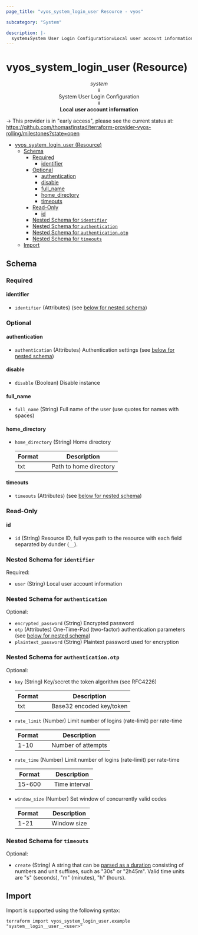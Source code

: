 ```yaml
---
page_title: "vyos_system_login_user Resource - vyos"

subcategory: "System"

description: |-
  system⯯System User Login Configuration⯯Local user account information
---
```


# vyos_system_login_user (Resource)
<center>

*system*  
⯯  
System User Login Configuration  
⯯  
**Local user account information**


</center>

-> This provider is in "early access", please see the current status at: https://github.com/thomasfinstad/terraform-provider-vyos-rolling/milestones?state=open

<!--TOC-->

- [vyos_system_login_user (Resource)](#vyos_system_login_user-resource)
  - [Schema](#schema)
    - [Required](#required)
      - [identifier](#identifier)
    - [Optional](#optional)
      - [authentication](#authentication)
      - [disable](#disable)
      - [full_name](#full_name)
      - [home_directory](#home_directory)
      - [timeouts](#timeouts)
    - [Read-Only](#read-only)
      - [id](#id)
    - [Nested Schema for `identifier`](#nested-schema-for-identifier)
    - [Nested Schema for `authentication`](#nested-schema-for-authentication)
    - [Nested Schema for `authentication.otp`](#nested-schema-for-authenticationotp)
    - [Nested Schema for `timeouts`](#nested-schema-for-timeouts)
  - [Import](#import)

<!--TOC-->

<!-- schema generated by tfplugindocs -->
## Schema

### Required

#### identifier
- `identifier` (Attributes) (see [below for nested schema](#nestedatt--identifier))

### Optional

#### authentication
- `authentication` (Attributes) Authentication settings (see [below for nested schema](#nestedatt--authentication))
#### disable
- `disable` (Boolean) Disable instance
#### full_name
- `full_name` (String) Full name of the user (use quotes for names with spaces)
#### home_directory
- `home_directory` (String) Home directory

    |  Format  &emsp;|  Description             |
    |----------|--------------------------|
    |  txt     &emsp;|  Path to home directory  |
#### timeouts
- `timeouts` (Attributes) (see [below for nested schema](#nestedatt--timeouts))

### Read-Only

#### id
- `id` (String) Resource ID, full vyos path to the resource with each field separated by dunder (`__`).

<a id="nestedatt--identifier"></a>
### Nested Schema for `identifier`

Required:

- `user` (String) Local user account information


<a id="nestedatt--authentication"></a>
### Nested Schema for `authentication`

Optional:

- `encrypted_password` (String) Encrypted password
- `otp` (Attributes) One-Time-Pad (two-factor) authentication parameters (see [below for nested schema](#nestedatt--authentication--otp))
- `plaintext_password` (String) Plaintext password used for encryption

<a id="nestedatt--authentication--otp"></a>
### Nested Schema for `authentication.otp`

Optional:

- `key` (String) Key/secret the token algorithm (see RFC4226)

    |  Format  &emsp;|  Description               |
    |----------|----------------------------|
    |  txt     &emsp;|  Base32 encoded key/token  |
- `rate_limit` (Number) Limit number of logins (rate-limit) per rate-time

    |  Format  &emsp;|  Description         |
    |----------|----------------------|
    |  1-10    &emsp;|  Number of attempts  |
- `rate_time` (Number) Limit number of logins (rate-limit) per rate-time

    |  Format  &emsp;|  Description    |
    |----------|-----------------|
    |  15-600  &emsp;|  Time interval  |
- `window_size` (Number) Set window of concurrently valid codes

    |  Format  &emsp;|  Description  |
    |----------|---------------|
    |  1-21    &emsp;|  Window size  |



<a id="nestedatt--timeouts"></a>
### Nested Schema for `timeouts`

Optional:

- `create` (String) A string that can be [parsed as a duration](https://pkg.go.dev/time#ParseDuration) consisting of numbers and unit suffixes, such as &#34;30s&#34; or &#34;2h45m&#34;. Valid time units are &#34;s&#34; (seconds), &#34;m&#34; (minutes), &#34;h&#34; (hours).

## Import

Import is supported using the following syntax:

```shell
terraform import vyos_system_login_user.example "system__login__user__<user>"
```
